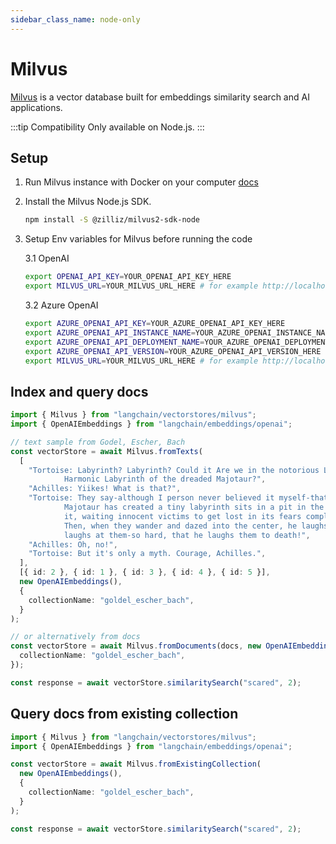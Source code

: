 ```yaml
---
sidebar_class_name: node-only
---
```


# Milvus

[Milvus](https://milvus.io/) is a vector database built for embeddings similarity search and AI applications.

:::tip Compatibility
Only available on Node.js.
:::

## Setup

1. Run Milvus instance with Docker on your computer [docs](https://milvus.io/docs/v2.1.x/install_standalone-docker.md)
2. Install the Milvus Node.js SDK.

   ```bash npm2yarn
   npm install -S @zilliz/milvus2-sdk-node
   ```

3. Setup Env variables for Milvus before running the code

   3.1 OpenAI

   ```bash
   export OPENAI_API_KEY=YOUR_OPENAI_API_KEY_HERE
   export MILVUS_URL=YOUR_MILVUS_URL_HERE # for example http://localhost:19530
   ```

   3.2 Azure OpenAI

   ```bash
   export AZURE_OPENAI_API_KEY=YOUR_AZURE_OPENAI_API_KEY_HERE
   export AZURE_OPENAI_API_INSTANCE_NAME=YOUR_AZURE_OPENAI_INSTANCE_NAME_HERE
   export AZURE_OPENAI_API_DEPLOYMENT_NAME=YOUR_AZURE_OPENAI_DEPLOYMENT_NAME_HERE
   export AZURE_OPENAI_API_VERSION=YOUR_AZURE_OPENAI_API_VERSION_HERE
   export MILVUS_URL=YOUR_MILVUS_URL_HERE # for example http://localhost:19530
   ```

## Index and query docs

```typescript
import { Milvus } from "langchain/vectorstores/milvus";
import { OpenAIEmbeddings } from "langchain/embeddings/openai";

// text sample from Godel, Escher, Bach
const vectorStore = await Milvus.fromTexts(
  [
    "Tortoise: Labyrinth? Labyrinth? Could it Are we in the notorious Little\
            Harmonic Labyrinth of the dreaded Majotaur?",
    "Achilles: Yiikes! What is that?",
    "Tortoise: They say-although I person never believed it myself-that an I\
            Majotaur has created a tiny labyrinth sits in a pit in the middle of\
            it, waiting innocent victims to get lost in its fears complexity.\
            Then, when they wander and dazed into the center, he laughs and\
            laughs at them-so hard, that he laughs them to death!",
    "Achilles: Oh, no!",
    "Tortoise: But it's only a myth. Courage, Achilles.",
  ],
  [{ id: 2 }, { id: 1 }, { id: 3 }, { id: 4 }, { id: 5 }],
  new OpenAIEmbeddings(),
  {
    collectionName: "goldel_escher_bach",
  }
);

// or alternatively from docs
const vectorStore = await Milvus.fromDocuments(docs, new OpenAIEmbeddings(), {
  collectionName: "goldel_escher_bach",
});

const response = await vectorStore.similaritySearch("scared", 2);
```

## Query docs from existing collection

```typescript
import { Milvus } from "langchain/vectorstores/milvus";
import { OpenAIEmbeddings } from "langchain/embeddings/openai";

const vectorStore = await Milvus.fromExistingCollection(
  new OpenAIEmbeddings(),
  {
    collectionName: "goldel_escher_bach",
  }
);

const response = await vectorStore.similaritySearch("scared", 2);
```
